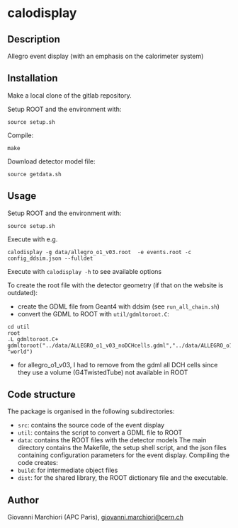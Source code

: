 # calodisplay

## Description
Allegro event display (with an emphasis on the calorimeter system)


## Installation
Make a local clone of the gitlab repository.

Setup ROOT and the environment with:
```
source setup.sh
```

Compile:
```
make
```

Download detector model file:
```
source getdata.sh
```


## Usage
Setup ROOT and the environment with:
```
source setup.sh
```

Execute with e.g.
```
calodisplay -g data/allegro_o1_v03.root  -e events.root -c config_ddsim.json --fulldet
```
Execute with `calodisplay -h` to see available options

To create the root file with the detector geometry (if that on the website is outdated):
- create the GDML file from Geant4 with ddsim (see `run_all_chain.sh`)
- convert the GDML to ROOT with `util/gdmltoroot.C`:
```
cd util
root
.L gdmltoroot.C+
gdmltoroot("../data/ALLEGRO_o1_v03_noDCHcells.gdml","../data/ALLEGRO_o1_v03_noDCHcells.root", "world")
```
- for allegro_o1_v03, I had to remove from the gdml all DCH cells since they use a volume (G4TwistedTube) not available in ROOT

## Code structure
The package is organised in the following subdirectories:
- `src`: contains the source code of the event display
- `util`: contains the script to convert a GDML file to ROOT
- `data`: contains the ROOT files with the detector models
The main directory contains the Makefile, the setup shell script, and the json files containing configuration parameters for the event display.
Compiling the code creates:
- `build`: for intermediate object files
- `dist`: for the shared library, the ROOT dictionary file and the executable.


## Author
Giovanni Marchiori (APC Paris), giovanni.marchiori@cern.ch